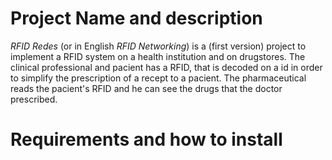# Project Name and description 
 *RFID Redes* (or in English *RFID Networking*) is a (first version) project to implement a RFID system on a health institution and on drugstores.
 The clinical professional and pacient has a RFID, that is decoded on a id in order to simplify the prescription of a recept to a pacient.
 The pharmaceutical reads the pacient's RFID and he can see the drugs that the doctor prescribed.
 
# Requirements and how to install
